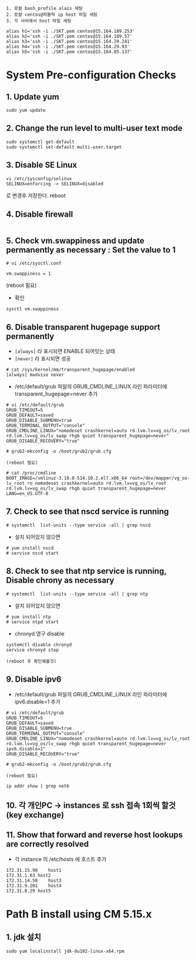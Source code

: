 ```
1. 로컬 bash_profile alais 세팅
2. 로컬 centos@퍼블릭 ip host 파일 세팅
3. 각 서버에서 host 파일 세팅
```

```
alias h1='ssh -i ./SKT.pem centos@15.164.189.253'
alias h2='ssh -i ./SKT.pem centos@15.164.189.57'
alias h3='ssh -i ./SKT.pem centos@15.164.29.241'
alias h4='ssh -i ./SKT.pem centos@15.164.29.93'
alias h5='ssh -i ./SKT.pem centos@15.164.85.137'

```
# System Pre-configuration Checks
## 1. Update yum
```
sudo yum update
```
## 2. Change the run level to multi-user text mode
```
sudo systemctl get-default
sudo systemctl set-default multi-user.target
```
## 3. Disable SE Linux 
```
vi /etc/sysconfig/selinux
SELINUX=enforcing -> SELINUX=disabled
```
로 변경후 저장한다.
reboot

## 4. Disable firewall 
```
```

## 5. Check vm.swappiness and update permanently as necessary : Set the value to 1
```
# vi /etc/sysctl.conf

vm.swappiness = 1
```
(reboot 필요)

- 확인
```
sysctl vm.swappiness
```

## 6. Disable transparent hugepage support permanently
- `[always]` 라 표시되면 ENABLE 되어잇는 상태
- `[never]` 라 표시되면 성공
```
# cat /sys/kernel/mm/transparent_hugepage/enabled
[always] madvise never
```
- /etc/default/grub 파일의 GRUB_CMDLINE_LINUX 라인 파라미터에 transparent_hugepage=never 추가
```
# vi /etc/default/grub
GRUB_TIMEOUT=5
GRUB_DEFAULT=saved
GRUB_DISABLE_SUBMENU=true
GRUB_TERMINAL_OUTPUT="console"
GRUB_CMDLINE_LINUX="nomodeset crashkernel=auto rd.lvm.lv=vg_os/lv_root rd.lvm.lv=vg_os/lv_swap rhgb quiet transparent_hugepage=never"
GRUB_DISABLE_RECOVERY="true"

# grub2-mkconfig -o /boot/grub2/grub.cfg

(reboot 필요)

# cat /proc/cmdline
BOOT_IMAGE=/vmlinuz-3.10.0-514.10.2.el7.x86_64 root=/dev/mapper/vg_os-lv_root ro nomodeset crashkernel=auto rd.lvm.lv=vg_os/lv_root rd.lvm.lv=vg_os/lv_swap rhgb quiet transparent_hugepage=never LANG=en_US.UTF-8
```

## 7. Check to see that nscd service is running
```
# systemctl  list-units --type service -all | grep nscd
```
- 설치 되어있지 않으면 
```
# yum install nscd
# service nscd start 
```

## 8. Check to see that ntp service is running, Disable chrony as necessary
```
# systemctl  list-units --type service -all | grep ntp
```
- 설치 되어있지 않으면 
```
# yum install ntp
# service ntpd start 
```

- chronyd 영구 disable
```
systemctl disable chronyd
service chronyd stop

(reboot 후 확인해볼것)
```

## 9. Disable ipv6

- /etc/default/grub 파일의 GRUB_CMDLINE_LINUX 라인 파라미터에 ipv6.disable=1 추가
```
# vi /etc/default/grub
GRUB_TIMEOUT=5
GRUB_DEFAULT=saved
GRUB_DISABLE_SUBMENU=true
GRUB_TERMINAL_OUTPUT="console"
GRUB_CMDLINE_LINUX="nomodeset crashkernel=auto rd.lvm.lv=vg_os/lv_root rd.lvm.lv=vg_os/lv_swap rhgb quiet transparent_hugepage=never ipv6.disable=1"
GRUB_DISABLE_RECOVERY="true"

# grub2-mkconfig -o /boot/grub2/grub.cfg

(reboot 필요)

ip addr show | grep net6
```

## 10. 각 개인PC -> instances 로 ssh 접속 1회씩 할것(key exchange)

## 11. Show that forward and reverse host lookups are correctly resolved
- 각 instance 의 /etc/hosts 에 호스트 추가
```
172.31.15.98	host1
172.31.1.63	host2
172.31.14.58	host3
172.31.9.201	host4
172.31.8.29	host5
```

# Path B install using CM 5.15.x
## 1. jdk 설치
```
sudo yum localinstall jdk-8u102-linux-x64.rpm
```


